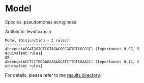 
# Model

Species: pseudomonas aeruginosa

Antibiotic: levofloxacin

```
Model (Disjunction - 2 rules):
------------------------------
Absence(ACGATGGTGTCGTAGACCGCGGTGTCGCCGT) [Importance: 0.92, 5 equivalent rules]
OR
Absence(ACCTCCTGGGAGGAGAGCATCTTGTCGAAGC) [Importance: 0.12, 5 equivalent rules]

```

For details, please refer to the [results directory](../../../../../results/scm_b/pseudomonas+aeruginosa/levofloxacin/repeat_2/).

